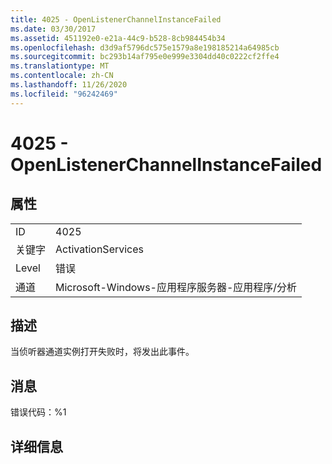 ```yaml
---
title: 4025 - OpenListenerChannelInstanceFailed
ms.date: 03/30/2017
ms.assetid: 451192e0-e21a-44c9-b528-8cb984454b34
ms.openlocfilehash: d3d9af5796dc575e1579a8e198185214a64985cb
ms.sourcegitcommit: bc293b14af795e0e999e3304dd40c0222cf2ffe4
ms.translationtype: MT
ms.contentlocale: zh-CN
ms.lasthandoff: 11/26/2020
ms.locfileid: "96242469"
---
```

# <a name="4025---openlistenerchannelinstancefailed"></a>4025 - OpenListenerChannelInstanceFailed

## <a name="properties"></a>属性  
  
|||  
|-|-|  
|ID|4025|  
|关键字|ActivationServices|  
|Level|错误|  
|通道|Microsoft-Windows-应用程序服务器-应用程序/分析|  
  
## <a name="description"></a>描述  

 当侦听器通道实例打开失败时，将发出此事件。  
  
## <a name="message"></a>消息  

 错误代码：%1  
  
## <a name="details"></a>详细信息

